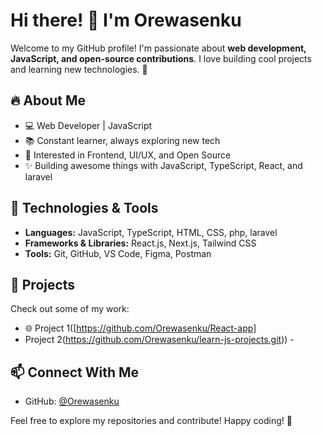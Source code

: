 # Hi there! 👋 I'm Orewasenku

Welcome to my GitHub profile! I'm passionate about **web development, JavaScript, and open-source contributions**. I love building cool projects and learning new technologies. 🚀

## 🔥 About Me
- 💻 Web Developer | JavaScript
- 📚 Constant learner, always exploring new tech
- 🎯 Interested in Frontend, UI/UX, and Open Source
- ✨ Building awesome things with JavaScript, TypeScript, React, and laravel

## 📌 Technologies & Tools
- **Languages:** JavaScript, TypeScript, HTML, CSS, php, laravel
- **Frameworks & Libraries:** React.js, Next.js, Tailwind CSS
- **Tools:** Git, GitHub, VS Code, Figma, Postman

## 🚀 Projects
Check out some of my work:
- 🌐 Project 1([https://github.com/Orewasenku/React-app]
- Project 2(https://github.com/Orewasenku/learn-js-projects.git)) - 

## 📫 Connect With Me
- GitHub: [@Orewasenku](https://github.com/Orewasenku)

Feel free to explore my repositories and contribute! Happy coding! 🎉

<!---
Orewasenku/Orewasenku is a ✨ special ✨ repository because its `README.md` (this file) appears on your GitHub profile.
You can click the Preview link to take a look at your changes.
--->
